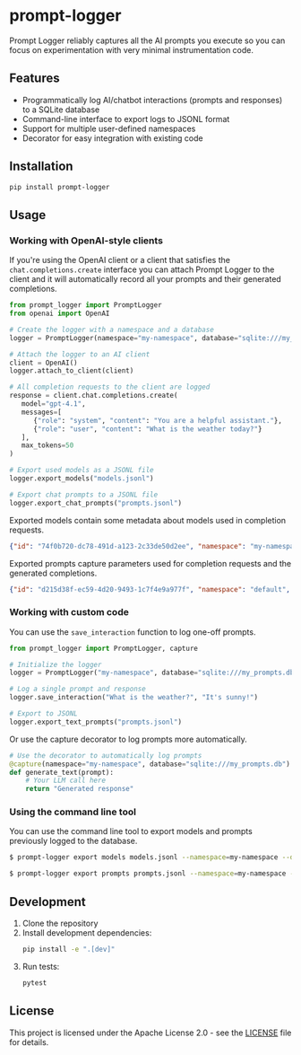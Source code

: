 # prompt-logger

Prompt Logger reliably captures all the AI prompts you execute so you can focus on experimentation with very minimal instrumentation code.

## Features

- Programmatically log AI/chatbot interactions (prompts and responses) to a SQLite database
- Command-line interface to export logs to JSONL format
- Support for multiple user-defined namespaces
- Decorator for easy integration with existing code

## Installation

```bash
pip install prompt-logger
```

## Usage

### Working with OpenAI-style clients

If you're using the OpenAI client or a client that satisfies the `chat.completions.create` interface you can attach Prompt Logger to the client and it will automatically record all your prompts and their generated completions.

```python
from prompt_logger import PromptLogger
from openai import OpenAI

# Create the logger with a namespace and a database
logger = PromptLogger(namespace="my-namespace", database="sqlite:///my_prompts.db")

# Attach the logger to an AI client
client = OpenAI()
logger.attach_to_client(client)

# All completion requests to the client are logged
response = client.chat.completions.create(
   model="gpt-4.1",
   messages=[
      {"role": "system", "content": "You are a helpful assistant."},
      {"role": "user", "content": "What is the weather today?"}
   ],
   max_tokens=50
)

# Export used models as a JSONL file
logger.export_models("models.jsonl")

# Export chat prompts to a JSONL file
logger.export_chat_prompts("prompts.jsonl")
```

Exported models contain some metadata about models used in completion requests.

```json
{"id": "74f0b720-dc78-491d-a123-2c33de50d2ee", "namespace": "my-namespace", "name": "gpt-4.1", "provider": "system", "created": 1744316542.0}
```

Exported prompts capture parameters used for completion requests and the generated completions.

```json
{"id": "d215d38f-ec59-4d20-9493-1c7f4e9a977f", "namespace": "default", "model": "gpt-4.1", "messages": [{"role": "system", "content": "You are a helpful assistant."}, {"role": "user", "content": "What is the weather today?"}], "generation_kwargs": {"max_tokens": 50}, "completions": [{"role": "assistant", "content": "I don't have access to real-time data or current weather updates. For today's weather, you can:\n\n- Check your preferred weather app (such as The Weather Channel, AccuWeather, or your phone's built-in weather app)\n- Search \"weather", "finish_reason": "length"}], "inference_on": 1745360143.533253, "inference_seconds": 1.272673}
```

### Working with custom code

You can use the `save_interaction` function to log one-off prompts.

```python
from prompt_logger import PromptLogger, capture

# Initialize the logger
logger = PromptLogger("my-namespace", database="sqlite:///my_prompts.db")

# Log a single prompt and response
logger.save_interaction("What is the weather?", "It's sunny!")

# Export to JSONL
logger.export_text_prompts("prompts.jsonl")
```

Or use the capture decorator to log prompts more automatically.

```python
# Use the decorator to automatically log prompts
@capture(namespace="my-namespace", database="sqlite:///my_prompts.db")
def generate_text(prompt):
    # Your LLM call here
    return "Generated response"
```

### Using the command line tool

You can use the command line tool to export models and prompts previously logged to the database.

```bash
$ prompt-logger export models models.jsonl --namespace=my-namespace --database=sqlite:///my_prompts.db
```

```bash
$ prompt-logger export prompts prompts.jsonl --namespace=my-namespace --database=sqlite:///my_prompts.db
```

## Development

1. Clone the repository
2. Install development dependencies:
   ```bash
   pip install -e ".[dev]"
   ```
3. Run tests:
   ```bash
   pytest
   ```

## License

This project is licensed under the Apache License 2.0 - see the [LICENSE](LICENSE) file for details.
